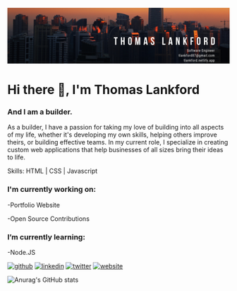 ![banner](https://github.com/tlankford87/tlankford87/blob/main/tlankford87Banner.png)

# Hi there 👋, I'm Thomas Lankford
### And I am a builder.
As a builder, I have a passion for taking my love of building into all aspects of my life, whether it's developing my own skills, helping others improve theirs, or building effective teams. In my current role, I specialize in creating custom web applications that help businesses of all sizes bring their ideas to life.

Skills: HTML | CSS | Javascript

### I'm currently working on:

-Portfolio Website

-Open Source Contributions

### I’m currently learning:

-Node.JS


[<img src='https://cdn.jsdelivr.net/npm/simple-icons@3.0.1/icons/github.svg' alt='github' height='40'>](https://github.com/tlankford87)  [<img src='https://cdn.jsdelivr.net/npm/simple-icons@3.0.1/icons/linkedin.svg' alt='linkedin' height='40'>](https://www.linkedin.com/in/tlankforddev/)  [<img src='https://cdn.jsdelivr.net/npm/simple-icons@3.0.1/icons/twitter.svg' alt='twitter' height='40'>](https://twitter.com/tlankford_dev)  [<img src='https://cdn.jsdelivr.net/npm/simple-icons@3.0.1/icons/icloud.svg' alt='website' height='40'>](tlankford.netlify.app)  

![Anurag's GitHub stats](https://github-readme-stats.vercel.app/api?username=tlankford87&show_icons=true&theme=merko&hide=issues,contribs)
